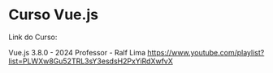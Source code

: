 # Curso Vue.js

Link do Curso:

Vue.js 3.8.0 - 2024
Professor - Ralf Lima
https://www.youtube.com/playlist?list=PLWXw8Gu52TRL3sY3esdsH2PxYiRdXwfvX